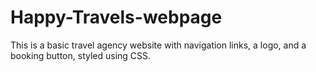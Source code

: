 # Happy-Travels-webpage
This is a basic travel agency website with navigation links, a logo, and a booking button, styled using CSS.
